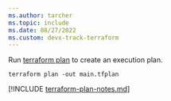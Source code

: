 ```yaml
---
ms.author: tarcher
ms.topic: include
ms.date: 08/27/2022
ms.custom: devx-track-terraform
---
```


Run [terraform plan](https://www.terraform.io/docs/commands/plan.html) to create an execution plan.

```console
terraform plan -out main.tfplan
```

[!INCLUDE [terraform-plan-notes.md](terraform-plan-notes.md)]